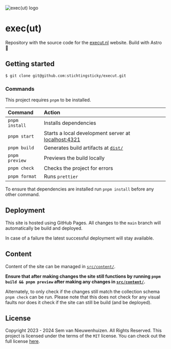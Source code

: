 ![exec(ut) logo](./icon.svg)

# exec(ut)

Repository with the source code for the [execut.nl](https://execut.nl/) website. Build with Astro 🚀

## Getting started

```bash
$ git clone git@github.com:stichtingsticky/execut.git
```

### Commands

This project requires `pnpm` to be installed.

| Command        | Action                                                                       |
| :------------- | :--------------------------------------------------------------------------- |
| `pnpm install` | Installs dependencies                                                        |
| `pnpm start`   | Starts a local development server at [localhost:4321](https:localhost:4321/) |
| `pnpm build`   | Generates build artifacts at [`dist/`](./dist/)                              |
| `pnpm preview` | Previews the build locally                                                   |
| `pnpm check`   | Checks the project for errors                                                |
| `pnpm format`  | Runs `prettier`                                                              |

To ensure that dependencies are installed run `pnpm install` before any other command.

## Deployment

This site is hosted using GitHub Pages. All changes to the `main` branch will automatically be build and deployed.

In case of a failure the latest successful deployment will stay available.

## Content

Content of the site can be managed in [`src/content/`](./src/content/). 

**Ensure that after making changes the site still functions by running `pnpm build && pnpm preview` after making any changes in [`src/content/`](./src/content/).**
 
Alternately, to only check if the changes still match the collection schema `pnpm check` can be run. Please note that this does not check for any visual faults nor does it check if the site can still be build (and be deployed).

## License

Copyright 2023 - 2024 Sem van Nieuwenhuizen. All Rights Reserved. This project is licensed under the terms of the `MIT` license. You can check out the full license [here](./LICENSE).
